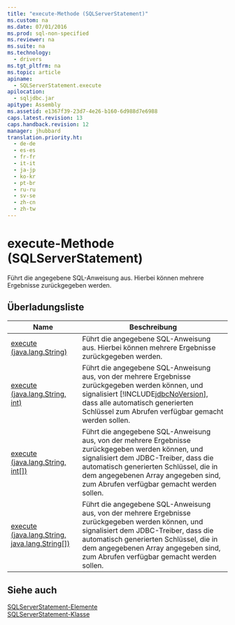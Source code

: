```yaml
---
title: "execute-Methode (SQLServerStatement)"
ms.custom: na
ms.date: 07/01/2016
ms.prod: sql-non-specified
ms.reviewer: na
ms.suite: na
ms.technology: 
  - drivers
ms.tgt_pltfrm: na
ms.topic: article
apiname: 
  - SQLServerStatement.execute
apilocation: 
  - sqljdbc.jar
apitype: Assembly
ms.assetid: e1367f39-23d7-4e26-b160-6d988d7e6988
caps.latest.revision: 13
caps.handback.revision: 12
manager: jhubbard
translation.priority.ht: 
  - de-de
  - es-es
  - fr-fr
  - it-it
  - ja-jp
  - ko-kr
  - pt-br
  - ru-ru
  - sv-se
  - zh-cn
  - zh-tw
---
```

# execute-Methode (SQLServerStatement)
  Führt die angegebene SQL\-Anweisung aus. Hierbei können mehrere Ergebnisse zurückgegeben werden.  
  
## Überladungsliste  
  
|Name|Beschreibung|  
|----------|------------------|  
|[execute \(java.lang.String\)](../content/execute-Method--java.lang.String---SQLServerStatement-.md)|Führt die angegebene SQL\-Anweisung aus. Hierbei können mehrere Ergebnisse zurückgegeben werden.|  
|[execute \(java.lang.String, int\)](../content/execute-Method--java.lang.String--int-.md)|Führt die angegebene SQL\-Anweisung aus, von der mehrere Ergebnisse zurückgegeben werden können, und signalisiert [!INCLUDE[jdbcNoVersion](../content/includes/jdbcNoVersion_md.md)], dass alle automatisch generierten Schlüssel zum Abrufen verfügbar gemacht werden sollen.|  
|[execute \(java.lang.String, int&#91;&#93;\)](../content/execute-Method--java.lang.String--int[]-.md)|Führt die angegebene SQL\-Anweisung aus, von der mehrere Ergebnisse zurückgegeben werden können, und signalisiert dem JDBC\-Treiber, dass die automatisch generierten Schlüssel, die in dem angegebenen Array angegeben sind, zum Abrufen verfügbar gemacht werden sollen.|  
|[execute \(java.lang.String, java.lang.String&#91;&#93;\)](../content/execute-Method--java.lang.String--java.lang.String-.md)|Führt die angegebene SQL\-Anweisung aus, von der mehrere Ergebnisse zurückgegeben werden können, und signalisiert dem JDBC\-Treiber, dass die automatisch generierten Schlüssel, die in dem angegebenen Array angegeben sind, zum Abrufen verfügbar gemacht werden sollen.|  
  
## Siehe auch  
 [SQLServerStatement-Elemente](../content/SQLServerStatement-Members.md)   
 [SQLServerStatement-Klasse](../content/SQLServerStatement-Class.md)  
  
  